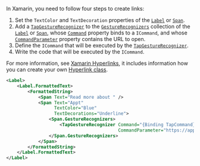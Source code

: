 In Xamarin, you need to follow four steps to create links:

1. Set the `TextColor` and `TextDecoration` properties of the [`Label`](/en-us/dotnet/api/xamarin.forms.label) or [`Span`](/en-us/dotnet/api/xamarin.forms.span).
2. Add a [`TapGestureRecognizer`](/en-us/dotnet/api/xamarin.forms.tapgesturerecognizer) to the [`GestureRecognizers`](/en-us/dotnet/api/xamarin.forms.gestureelement.gesturerecognizers#xamarin-forms-gestureelement-gesturerecognizers) collection of the [`Label`](/en-us/dotnet/api/xamarin.forms.label) or [`Span`](/en-us/dotnet/api/xamarin.forms.span), whose [`Command`](/en-us/dotnet/api/xamarin.forms.tapgesturerecognizer.command#xamarin-forms-tapgesturerecognizer-command) property binds to a `ICommand`, and whose [`CommandParameter`](/en-us/dotnet/api/xamarin.forms.tapgesturerecognizer.commandparameter#xamarin-forms-tapgesturerecognizer-commandparameter) property contains the URL to open.
3. Define the `ICommand` that will be executed by the [`TapGestureRecognizer`](/en-us/dotnet/api/xamarin.forms.tapgesturerecognizer).
4. Write the code that will be executed by the `ICommand`.

For more information, see [Xamarin Hyperlinks](https://learn.microsoft.com/en-us/xamarin/xamarin-forms/user-interface/text/label#hyperlinks), it includes information how you can create your own [Hyperlink class](https://learn.microsoft.com/en-us/xamarin/xamarin-forms/user-interface/text/label#creating-a-reusable-hyperlink-class).

```xml
<Label>
    <Label.FormattedText>
        <FormattedString>
            <Span Text="Read more about " />
            <Span Text="Appt"
                  TextColor="Blue"
                  TextDecorations="Underline">
                <Span.GestureRecognizers>
                    <TapGestureRecognizer Command="{Binding TapCommand}"
                                          CommandParameter="https://appt.org" />
                </Span.GestureRecognizers>
            </Span>
        </FormattedString>
    </Label.FormattedText>
</Label>
```
